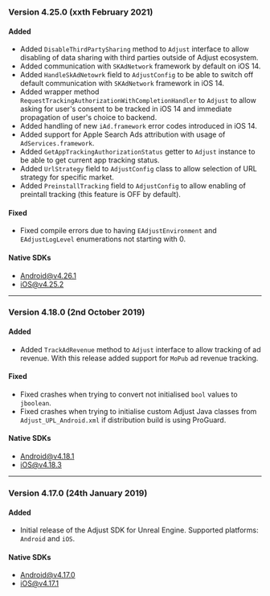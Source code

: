 ### Version 4.25.0 (xxth February 2021)
#### Added
- Added `DisableThirdPartySharing` method to `Adjust` interface to allow disabling of data sharing with third parties outside of Adjust ecosystem.
- Added communication with `SKAdNetwork` framework by default on iOS 14.
- Added `HandleSkAdNetowrk` field to `AdjustConfig` to be able to switch off default communication with `SKAdNetwork` framework in iOS 14.
- Added wrapper method `RequestTrackingAuthorizationWithCompletionHandler` to `Adjust` to allow asking for user's consent to be tracked in iOS 14 and immediate propagation of user's choice to backend.
- Added handling of new `iAd.framework` error codes introduced in iOS 14.
- Added support for Apple Search Ads attribution with usage of `AdServices.framework`.
- Added `GetAppTrackingAuthorizationStatus` getter to `Adjust` instance to be able to get current app tracking status.
- Added `UrlStrategy` field to `AdjustConfig` class to allow selection of URL strategy for specific market.
- Added `PreinstallTracking` field to `AdjustConfig` to allow enabling of preintall tracking (this feature is OFF by default).

#### Fixed
- Fixed compile errors due to having `EAdjustEnvironment` and `EAdjustLogLevel` enumerations not starting with 0.

#### Native SDKs
- [Android@v4.26.1][android_sdk_v4.26.1]
- [iOS@v4.25.2][ios_sdk_v4.25.2]

---

### Version 4.18.0 (2nd October 2019)
#### Added
- Added `TrackAdRevenue` method to `Adjust` interface to allow tracking of ad revenue. With this release added support for `MoPub` ad revenue tracking.

#### Fixed
- Fixed crashes when trying to convert not initialised `bool` values to `jboolean`.
- Fixed crashes when trying to initialise custom Adjust Java classes from `Adjust_UPL_Android.xml` if distribution build is using ProGuard.

#### Native SDKs
- [Android@v4.18.1][android_sdk_v4.18.1]
- [iOS@v4.18.3][ios_sdk_v4.18.3]

---

### Version 4.17.0 (24th January 2019)
#### Added
- Initial release of the Adjust SDK for Unreal Engine. Supported platforms: `Android` and `iOS`.

#### Native SDKs
- [Android@v4.17.0][android_sdk_v4.17.0]
- [iOS@v4.17.1][ios_sdk_v4.17.1]

[android_sdk_v4.17.0]: https://github.com/adjust/android_sdk/tree/v4.17.0
[android_sdk_v4.18.1]: https://github.com/adjust/android_sdk/tree/v4.18.1
[android_sdk_v4.26.1]: https://github.com/adjust/android_sdk/tree/v4.26.1

[ios_sdk_v4.17.1]: https://github.com/adjust/ios_sdk/tree/v4.17.1
[ios_sdk_v4.18.3]: https://github.com/adjust/ios_sdk/tree/v4.18.3
[ios_sdk_v4.25.2]: https://github.com/adjust/ios_sdk/tree/v4.25.2
